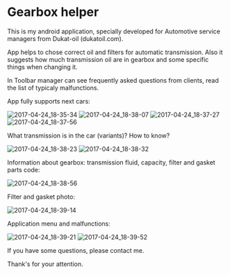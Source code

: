 # Gearbox helper
This is my android application, specially developed for Automotive service managers from Dukat-oil (dukatoil.com).

App helps to chose correct oil and filters for automatic transmission. 
Also it suggests how much transmission oil are in gearbox and some specific things when changing it.

In Toolbar manager can see frequently asked questions from clients, read the list of typicaly malfunctions.

App fully supports next cars:

![2017-04-24_18-35-34](https://cloud.githubusercontent.com/assets/26281027/25347159/a06c954c-2922-11e7-83c3-647b5c9c0fef.png)
![2017-04-24_18-38-07](https://cloud.githubusercontent.com/assets/26281027/25347160/a06e213c-2922-11e7-8dd0-3b95ab51975d.png)
![2017-04-24_18-37-27](https://cloud.githubusercontent.com/assets/26281027/25347158/a06a6088-2922-11e7-9550-e15d268a5513.png)
![2017-04-24_18-37-56](https://cloud.githubusercontent.com/assets/26281027/25347163/a07833fc-2922-11e7-8bc8-4b384563894d.png)

What transmission is in the car (variants)? How to know?

![2017-04-24_18-38-23](https://cloud.githubusercontent.com/assets/26281027/25347161/a06f0930-2922-11e7-803c-1eba915b26b2.png)
![2017-04-24_18-38-32](https://cloud.githubusercontent.com/assets/26281027/25347162/a0766b58-2922-11e7-8870-3790e21bfec9.png)

Information about gearbox: transmission fluid, capacity, filter and gasket parts code:

![2017-04-24_18-38-56](https://cloud.githubusercontent.com/assets/26281027/25347165/a08b7426-2922-11e7-8dfe-eb7b10b34ba5.png)

Filter and gasket photo:

![2017-04-24_18-39-14](https://cloud.githubusercontent.com/assets/26281027/25347167/a090f4dc-2922-11e7-9fe6-096e0809c30d.png)

Application menu and malfunctions:

![2017-04-24_18-39-21](https://cloud.githubusercontent.com/assets/26281027/25347168/a09868e8-2922-11e7-9265-98b610f106f5.png)
![2017-04-24_18-39-52](https://cloud.githubusercontent.com/assets/26281027/25347166/a091158e-2922-11e7-8ade-6502c3bbeec4.png)

If you have some questions, please contact me.

Thank's for your attention.
